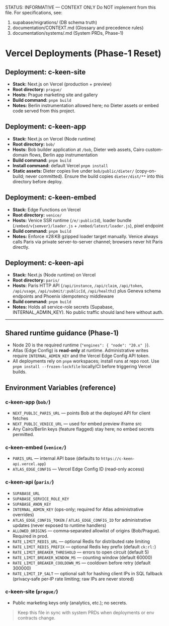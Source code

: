 STATUS: INFORMATIVE — CONTEXT ONLY
Do NOT implement from this file. For specifications, see:
1) supabase/migrations/ (DB schema truth)
2) documentation/CONTEXT.md (Glossary and precedence rules)
3) documentation/systems/<System>.md (System PRDs, Phase-1)

# Vercel Deployments (Phase-1 Reset)

## Deployment: c-keen-site
- **Stack:** Next.js on Vercel (production + preview)
- **Root directory:** `prague/`
- **Hosts:** Prague marketing site and gallery
- **Build command:** `pnpm build`
- **Notes:** Berlin instrumentation allowed here; no Dieter assets or embed code served from this project.

## Deployment: c-keen-app
- **Stack:** Next.js on Vercel (Node runtime)
- **Root directory:** `bob/`
- **Hosts:** Bob builder application at `/bob`, Dieter web assets, Cairo custom-domain flows, Berlin app instrumentation
- **Build command:** `pnpm build`
- **Install command:** default Vercel `pnpm install`
- **Static assets:** Dieter copies live under `bob/public/dieter/` (copy-on-build; never committed). Ensure the build copies `dieter/dist/**` into this directory before deploy.

## Deployment: c-keen-embed
- **Stack:** Edge Functions on Vercel
- **Root directory:** `venice/`
- **Hosts:** Venice SSR runtime (`/e/:publicId`), loader bundle (`/embed/v{semver}/loader.js` + `/embed/latest/loader.js`), pixel endpoint
- **Build command:** `pnpm build`
- **Notes:** Enforce ≤28 KB gzipped loader target manually. Venice always calls Paris via private server-to-server channel; browsers never hit Paris directly.

## Deployment: c-keen-api
- **Stack:** Next.js (Node runtime) on Vercel
- **Root directory:** `paris/`
- **Hosts:** Paris HTTP API (`/api/instance`, `/api/claim`, `/api/token`, `/api/usage`, `/api/submit/:publicId`, `/api/healthz`) plus Geneva schema endpoints and Phoenix idempotency middleware
- **Build command:** `pnpm build`
- **Notes:** Holds all service-role secrets (Supabase, INTERNAL_ADMIN_KEY). No public traffic should land here without auth.

---

## Shared runtime guidance (Phase-1)
- Node 20 is the required runtime (`"engines": { "node": "20.x" }`).
- Atlas (Edge Config) is **read-only** at runtime. Administrative writes require `INTERNAL_ADMIN_KEY` and the Vercel Edge Config API token.
- All deployments rely on `pnpm` workspaces; install runs at repo root. Use `pnpm install --frozen-lockfile` locally/CI before triggering Vercel builds.

## Environment Variables (reference)

### c-keen-app (`bob/`)
- `NEXT_PUBLIC_PARIS_URL` — points Bob at the deployed API for client fetches
- `NEXT_PUBLIC_VENICE_URL` — used for embed preview iframe src
- Any Cairo/Berlin keys (feature flagged) stay here; no embed secrets permitted.

### c-keen-embed (`venice/`)
- `PARIS_URL` — internal API base (defaults to `https://c-keen-api.vercel.app`)
- `ATLAS_EDGE_CONFIG` — Vercel Edge Config ID (read-only access)

### c-keen-api (`paris/`)
- `SUPABASE_URL`
- `SUPABASE_SERVICE_ROLE_KEY`
- `SUPABASE_ANON_KEY`
- `INTERNAL_ADMIN_KEY` (ops-only; required for Atlas administrative overrides)
- `ATLAS_EDGE_CONFIG_TOKEN` / `ATLAS_EDGE_CONFIG_ID` for administrative updates (never exposed to runtime handlers)
 - `ALLOWED_ORIGINS` — comma‑separated allowlist of origins (Bob/Prague). Required in prod.
 - `RATE_LIMIT_REDIS_URL` — optional Redis for distributed rate limiting
 - `RATE_LIMIT_REDIS_PREFIX` — optional Redis key prefix (default `ck:rl:`)
 - `RATE_LIMIT_BREAKER_THRESHOLD` — errors to open circuit (default 5)
 - `RATE_LIMIT_BREAKER_WINDOW_MS` — counting window (default 60000)
 - `RATE_LIMIT_BREAKER_COOLDOWN_MS` — cooldown before retry (default 300000)
 - `RATE_LIMIT_IP_SALT` — optional salt for hashing client IPs in SQL fallback (privacy‑safe per‑IP rate limiting; raw IPs are never stored)

### c-keen-site (`prague/`)
- Public marketing keys only (analytics, etc.); no secrets.

> Keep this file in sync with system PRDs when deployments or env contracts change.
